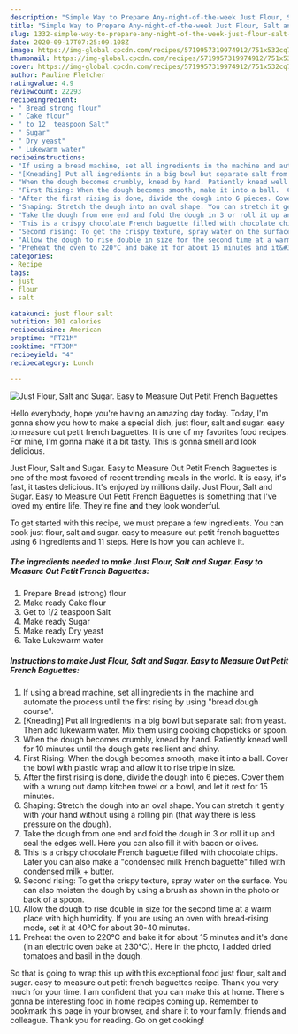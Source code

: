 ```yaml
---
description: "Simple Way to Prepare Any-night-of-the-week Just Flour, Salt and Sugar. Easy to Measure Out Petit French Baguettes"
title: "Simple Way to Prepare Any-night-of-the-week Just Flour, Salt and Sugar. Easy to Measure Out Petit French Baguettes"
slug: 1332-simple-way-to-prepare-any-night-of-the-week-just-flour-salt-and-sugar-easy-to-measure-out-petit-french-baguettes
date: 2020-09-17T07:25:09.108Z
image: https://img-global.cpcdn.com/recipes/5719957319974912/751x532cq70/just-flour-salt-and-sugar-easy-to-measure-out-petit-french-baguettes-recipe-main-photo.jpg
thumbnail: https://img-global.cpcdn.com/recipes/5719957319974912/751x532cq70/just-flour-salt-and-sugar-easy-to-measure-out-petit-french-baguettes-recipe-main-photo.jpg
cover: https://img-global.cpcdn.com/recipes/5719957319974912/751x532cq70/just-flour-salt-and-sugar-easy-to-measure-out-petit-french-baguettes-recipe-main-photo.jpg
author: Pauline Fletcher
ratingvalue: 4.9
reviewcount: 22293
recipeingredient:
- " Bread strong flour"
- " Cake flour"
- " to 12  teaspoon Salt"
- " Sugar"
- " Dry yeast"
- " Lukewarm water"
recipeinstructions:
- "If using a bread machine, set all ingredients in the machine and automate the process until the first rising by using &#34;bread dough course&#34;."
- "[Kneading] Put all ingredients in a big bowl but separate salt from yeast. Then add lukewarm water. Mix them using cooking chopsticks or spoon."
- "When the dough becomes crumbly, knead by hand. Patiently knead well for 10 minutes until the dough gets resilient and shiny."
- "First Rising: When the dough becomes smooth, make it into a ball.  Cover the bowl with plastic wrap and allow it to rise triple in size."
- "After the first rising is done, divide the dough into 6 pieces. Cover them with a wrung out damp kitchen towel or a bowl, and let it rest for 15 minutes."
- "Shaping: Stretch the dough into an oval shape. You can stretch it gently with your hand without using a rolling pin (that way there is less pressure on the dough)."
- "Take the dough from one end and fold the dough in 3 or roll it up and seal the edges well. Here you can also fill it with bacon or olives."
- "This is a crispy chocolate French baguette filled with chocolate chips. Later you can also make a &#34;condensed milk French baguette&#34; filled with condensed milk + butter."
- "Second rising: To get the crispy texture, spray water on the surface. You can also moisten the dough by using a brush as shown in the photo or back of a spoon."
- "Allow the dough to rise double in size for the second time at a warm place with high humidity. If you are using an oven with bread-rising mode, set it at 40°C for about 30-40 minutes."
- "Preheat the oven to 220°C and bake it for about 15 minutes and it&#39;s done (in an electric oven bake at 230°C). Here in the photo, I added dried tomatoes and basil in the dough."
categories:
- Recipe
tags:
- just
- flour
- salt

katakunci: just flour salt 
nutrition: 101 calories
recipecuisine: American
preptime: "PT21M"
cooktime: "PT30M"
recipeyield: "4"
recipecategory: Lunch

---
```



![Just Flour, Salt and Sugar. Easy to Measure Out Petit French Baguettes](https://img-global.cpcdn.com/recipes/5719957319974912/751x532cq70/just-flour-salt-and-sugar-easy-to-measure-out-petit-french-baguettes-recipe-main-photo.jpg)

Hello everybody, hope you're having an amazing day today. Today, I'm gonna show you how to make a special dish, just flour, salt and sugar. easy to measure out petit french baguettes. It is one of my favorites food recipes. For mine, I'm gonna make it a bit tasty. This is gonna smell and look delicious.



Just Flour, Salt and Sugar. Easy to Measure Out Petit French Baguettes is one of the most favored of recent trending meals in the world. It is easy, it's fast, it tastes delicious. It's enjoyed by millions daily. Just Flour, Salt and Sugar. Easy to Measure Out Petit French Baguettes is something that I've loved my entire life. They're fine and they look wonderful.


To get started with this recipe, we must prepare a few ingredients. You can cook just flour, salt and sugar. easy to measure out petit french baguettes using 6 ingredients and 11 steps. Here is how you can achieve it.

<!--inarticleads1-->

##### The ingredients needed to make Just Flour, Salt and Sugar. Easy to Measure Out Petit French Baguettes:

1. Prepare  Bread (strong) flour
1. Make ready  Cake flour
1. Get  to 1/2  teaspoon Salt
1. Make ready  Sugar
1. Make ready  Dry yeast
1. Take  Lukewarm water




<!--inarticleads2-->

##### Instructions to make Just Flour, Salt and Sugar. Easy to Measure Out Petit French Baguettes:

1. If using a bread machine, set all ingredients in the machine and automate the process until the first rising by using &#34;bread dough course&#34;.
1. [Kneading] Put all ingredients in a big bowl but separate salt from yeast. Then add lukewarm water. Mix them using cooking chopsticks or spoon.
1. When the dough becomes crumbly, knead by hand. Patiently knead well for 10 minutes until the dough gets resilient and shiny.
1. First Rising: When the dough becomes smooth, make it into a ball.  Cover the bowl with plastic wrap and allow it to rise triple in size.
1. After the first rising is done, divide the dough into 6 pieces. Cover them with a wrung out damp kitchen towel or a bowl, and let it rest for 15 minutes.
1. Shaping: Stretch the dough into an oval shape. You can stretch it gently with your hand without using a rolling pin (that way there is less pressure on the dough).
1. Take the dough from one end and fold the dough in 3 or roll it up and seal the edges well. Here you can also fill it with bacon or olives.
1. This is a crispy chocolate French baguette filled with chocolate chips. Later you can also make a &#34;condensed milk French baguette&#34; filled with condensed milk + butter.
1. Second rising: To get the crispy texture, spray water on the surface. You can also moisten the dough by using a brush as shown in the photo or back of a spoon.
1. Allow the dough to rise double in size for the second time at a warm place with high humidity. If you are using an oven with bread-rising mode, set it at 40°C for about 30-40 minutes.
1. Preheat the oven to 220°C and bake it for about 15 minutes and it&#39;s done (in an electric oven bake at 230°C). Here in the photo, I added dried tomatoes and basil in the dough.




So that is going to wrap this up with this exceptional food just flour, salt and sugar. easy to measure out petit french baguettes recipe. Thank you very much for your time. I am confident that you can make this at home. There's gonna be interesting food in home recipes coming up. Remember to bookmark this page in your browser, and share it to your family, friends and colleague. Thank you for reading. Go on get cooking!
